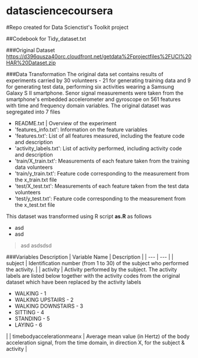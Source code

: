 datasciencecoursera
===================

#Repo created for Data Scienctist's Toolkit project

##Codebook for Tidy_dataset.txt

###Original Dataset
https://d396qusza40orc.cloudfront.net/getdata%2Fprojectfiles%2FUCI%20HAR%20Dataset.zip


###Data Transformation
The original data set contains results of experiments carried by 30 volunteers - 21 for generating training data and 9 for generating test data, performing six activities wearing a Samsung Galaxy S II smartphone. Senor signal measurements were taken from the smartphone's embedded accelerometer and gyroscope on 561 features with time and frequency domain variables. The original dataset was segregated into 7 files
- README.txt | Overview of the experiment
- 'features_info.txt':   Information on the feature variables
- 'features.txt': List of all features measured, including the feature code and description
- 'activity_labels.txt': List of activity performed, including activity code and description
- 'train/X_train.txt': Measurements of each feature taken from the training data volunteers
- 'train/y_train.txt': Feature code corresponding to the measurement from the x_train.txt file
- 'test/X_test.txt': Measurements of each feature taken from the test data volunteers
- 'test/y_test.txt': Feature code corresponding to the measurement from the x_test.txt file

This dataset was transformed using R script **as.R**  as follows
- asd
- asd
> asd
>asdsdsd

###Variables Description
| Variable Name | Description |
| --- | --- |
| subject | Identification number (from 1 to 30) of the subject who performed the activity. |
| activity | Activity performed by the subject. The activity labels are listed below together with the activity codes from the original dataset which have been replaced by the activity labels <ul><li> WALKING - 1</li><li> WALKING UPSTAIRS - 2</li><li> WALKING DOWNSTAIRS - 3</li><li> SITTING - 4</li><li> STANDING - 5</li><li> LAYING - 6</li></ul>|
| timebodyaccelerationmeanx | Average mean value (in Hertz) of the body acceleration signal, from the time domain, in direction X, for the subject & activity |
